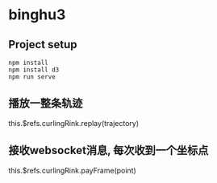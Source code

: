 # binghu3

## Project setup
```
npm install
npm install d3
npm run serve
```

## 播放一整条轨迹

 <CurlingRink ref="curlingRink" rinkWidthInPixel="300"></CurlingRink>
this.$refs.curlingRink.replay(trajectory)

## 接收websocket消息, 每次收到一个坐标点

 <CurlingRink ref="curlingRink" rinkWidthInPixel="300"></CurlingRink>
this.$refs.curlingRink.payFrame(point)